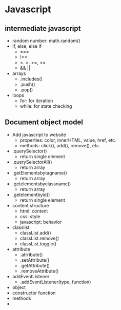 # Javascript
## intermediate javascript
- random number: math.random()
- if, else, else if
    - ===
    - !==
    - <. >. >=, <=
    - && ||
- arrays
    - .includes()
    - .push()
    - .pop()
- loops
    - for: for iteration
    - while: for state checking
## Document object model
- Add javascript to website
    - properties: color, innerHTML, value, href, etc.
    - methods: click(), add(), remove(), etc.
- .querySelector()
    - return single element
- .querySelectorAll()
    - return array
- .getElementsbytagname()
    - return array
- .getelementsbyclassname()
    - return array
- .getelementbyid()
    - return single element
- content structure
    - html: content
    - css: style
    - javascript: behavior
- classlist
    - classList.add()
    - classList.remove()
    - classList.toggle()
- attribute
    - .atrribute()
    - .setAttribute()
    - .getAttribute()
    - .removeAttribute()
- addEventListener
    - .addEventListener(type, function)
- object
- constructor function
- methods
- 




